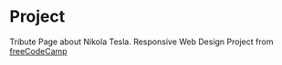 # Project 
Tribute Page about Nikola Tesla.
Responsive Web Design Project from [freeCodeCamp](https://learn.freecodecamp.org/responsive-web-design/responsive-web-design-projects/build-a-tribute-page)
